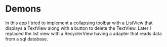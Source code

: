 # Demons
In this app I tried to implement a collapsing toolbar with a ListView that displays a TextView along with a button to delete the TextView. Later I replaced the list view with a RecyclerView having a adapter that reads data from a sql database.
